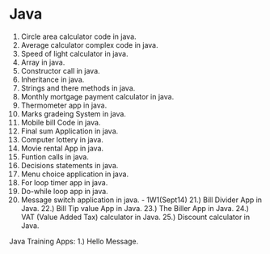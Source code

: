 Java
====
1) Circle area calculator code in java. 
2) Average calculator complex code in java. 
3) Speed of light calculator in java.
4) Array in java. 
5) Constructor call in java. 
6) Inheritance in java. 
7) Strings and there methods in java. 
8) Monthly mortgage payment calculator in java.
9) Thermometer app in java.
10) Marks gradeing System in java.
11) Mobile bill Code in java.
12) Final sum Application in java.
13) Computer lottery in java.
14) Movie rental App in java.
15) Funtion calls in java.
16) Decisions statements in java. 
17) Menu choice application in java.
18) For loop timer app in java.
19) Do-while loop app in java.
20) Message switch application in java. - 1W1(Sept14)
21.) Bill Divider App in Java.
22.) Bill Tip value App in Java. 
23.) The Biller App in Java. 
24.) VAT (Value Added Tax) calculator in Java.
25.) Discount calculator in Java.

Java Training Apps:
1.) Hello Message.

